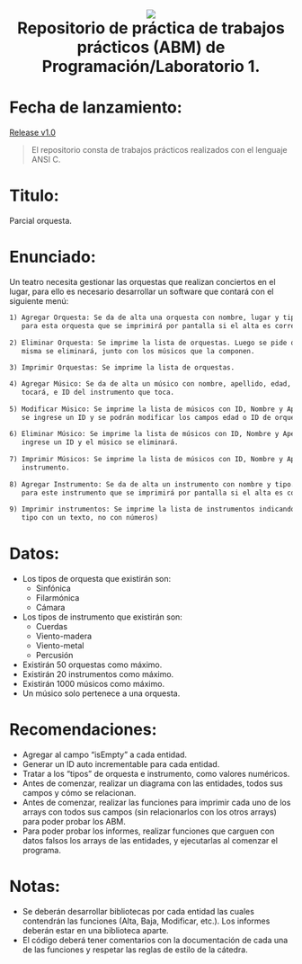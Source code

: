 <h1 align="center">
    <img src="http://utnfrae6.galeon.com/utn.jpg">
    <br/>
    Repositorio de práctica de trabajos prácticos (ABM) de Programación/Laboratorio 1.
    <br/>
</h1>

# Fecha de lanzamiento: 
[Release v1.0](https://github.com/YTRodi/Orquesta/releases/tag/v1.0)



> El repositorio consta de trabajos prácticos realizados con el lenguaje ANSI C.
# Titulo:
Parcial orquesta.
# Enunciado:
Un teatro necesita gestionar las orquestas que realizan conciertos en el lugar, para ello es necesario
desarrollar un software que contará con el siguiente menú:

```md
1) Agregar Orquesta: Se da de alta una orquesta con nombre, lugar y tipo. Se generará un ID único
   para esta orquesta que se imprimirá por pantalla si el alta es correcta.
   
2) Eliminar Orquesta: Se imprime la lista de orquestas. Luego se pide que se ingrese un ID y la
   misma se eliminará, junto con los músicos que la componen.
   
3) Imprimir Orquestas: Se imprime la lista de orquestas.

4) Agregar Músico: Se da de alta un músico con nombre, apellido, edad, ID de la orquesta en la que
   tocará, e ID del instrumento que toca.
   
5) Modificar Músico: Se imprime la lista de músicos con ID, Nombre y Apellido. Luego se pide que
   se ingrese un ID y se podrán modificar los campos edad o ID de orquesta donde toca.
   
6) Eliminar Músico: Se imprime la lista de músicos con ID, Nombre y Apellido. Luego se pide que se
   ingrese un ID y el músico se eliminará.
   
7) Imprimir Músicos: Se imprime la lista de músicos con ID, Nombre y Apellido, nombre y tipo de
   instrumento.
   
8) Agregar Instrumento: Se da de alta un instrumento con nombre y tipo. Se generará un ID único
   para este instrumento que se imprimirá por pantalla si el alta es correcta.
   
9) Imprimir instrumentos: Se imprime la lista de instrumentos indicando ID, nombre y tipo (Indicar el
   tipo con un texto, no con números)
```

# Datos:

* Los tipos de orquesta que existirán son:
    - Sinfónica
    - Filarmónica
    - Cámara
* Los tipos de instrumento que existirán son:
    - Cuerdas
    - Viento-madera
    - Viento-metal
    - Percusión
* Existirán 50 orquestas como máximo.
* Existirán 20 instrumentos como máximo.
* Existirán 1000 músicos como máximo.
* Un músico solo pertenece a una orquesta.

# Recomendaciones:
* Agregar al campo “isEmpty” a cada entidad.
* Generar un ID auto incrementable para cada entidad.
* Tratar a los “tipos” de orquesta e instrumento, como valores numéricos.
* Antes de comenzar, realizar un diagrama con las entidades, todos sus campos y cómo se
relacionan.
* Antes de comenzar, realizar las funciones para imprimir cada uno de los arrays con todos sus
campos (sin relacionarlos con los otros arrays) para poder probar los ABM.
* Para poder probar los informes, realizar funciones que carguen con datos falsos los arrays de
las entidades, y ejecutarlas al comenzar el programa.

# Notas:
* Se deberán desarrollar bibliotecas por cada entidad las cuales contendrán las funciones (Alta, Baja, Modificar, etc.).
Los informes deberán estar en una biblioteca aparte. 
* El código deberá tener comentarios con la documentación de cada una de las funciones y respetar las reglas de estilo
de la cátedra.



